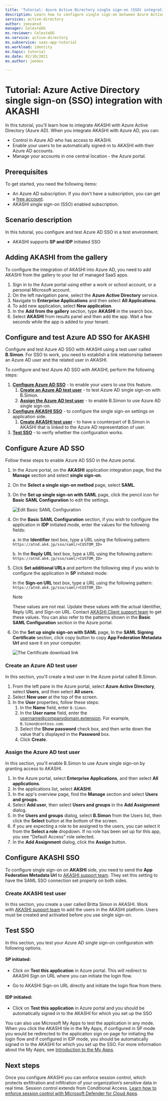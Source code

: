 ```yaml
---
title: 'Tutorial: Azure Active Directory single sign-on (SSO) integration with AKASHI | Microsoft Docs'
description: Learn how to configure single sign-on between Azure Active Directory and AKASHI.
services: active-directory
author: jeevansd
manager: CelesteDG
ms.reviewer: CelesteDG
ms.service: active-directory
ms.subservice: saas-app-tutorial
ms.workload: identity
ms.topic: tutorial
ms.date: 02/10/2021
ms.author: jeedes

---
```


# Tutorial: Azure Active Directory single sign-on (SSO) integration with AKASHI

In this tutorial, you'll learn how to integrate AKASHI with Azure Active Directory (Azure AD). When you integrate AKASHI with Azure AD, you can:

* Control in Azure AD who has access to AKASHI.
* Enable your users to be automatically signed-in to AKASHI with their Azure AD accounts.
* Manage your accounts in one central location - the Azure portal.

## Prerequisites

To get started, you need the following items:

* An Azure AD subscription. If you don't have a subscription, you can get a [free account](https://azure.microsoft.com/free/).
* AKASHI single sign-on (SSO) enabled subscription.

## Scenario description

In this tutorial, you configure and test Azure AD SSO in a test environment.

* AKASHI supports **SP and IDP** initiated SSO

## Adding AKASHI from the gallery

To configure the integration of AKASHI into Azure AD, you need to add AKASHI from the gallery to your list of managed SaaS apps.

1. Sign in to the Azure portal using either a work or school account, or a personal Microsoft account.
1. On the left navigation pane, select the **Azure Active Directory** service.
1. Navigate to **Enterprise Applications** and then select **All Applications**.
1. To add new application, select **New application**.
1. In the **Add from the gallery** section, type **AKASHI** in the search box.
1. Select **AKASHI** from results panel and then add the app. Wait a few seconds while the app is added to your tenant.


## Configure and test Azure AD SSO for AKASHI

Configure and test Azure AD SSO with AKASHI using a test user called **B.Simon**. For SSO to work, you need to establish a link relationship between an Azure AD user and the related user in AKASHI.

To configure and test Azure AD SSO with AKASHI, perform the following steps:

1. **[Configure Azure AD SSO](#configure-azure-ad-sso)** - to enable your users to use this feature.
    1. **[Create an Azure AD test user](#create-an-azure-ad-test-user)** - to test Azure AD single sign-on with B.Simon.
    1. **[Assign the Azure AD test user](#assign-the-azure-ad-test-user)** - to enable B.Simon to use Azure AD single sign-on.
1. **[Configure AKASHI SSO](#configure-akashi-sso)** - to configure the single sign-on settings on application side.
    1. **[Create AKASHI test user](#create-akashi-test-user)** - to have a counterpart of B.Simon in AKASHI that is linked to the Azure AD representation of user.
1. **[Test SSO](#test-sso)** - to verify whether the configuration works.

## Configure Azure AD SSO

Follow these steps to enable Azure AD SSO in the Azure portal.

1. In the Azure portal, on the **AKASHI** application integration page, find the **Manage** section and select **single sign-on**.
1. On the **Select a single sign-on method** page, select **SAML**.
1. On the **Set up single sign-on with SAML** page, click the pencil icon for **Basic SAML Configuration** to edit the settings.

   ![Edit Basic SAML Configuration](common/edit-urls.png)

1. On the **Basic SAML Configuration** section, if you wish to configure the application in **IDP** initiated mode, enter the values for the following fields:

    a. In the **Identifier** text box, type a URL using the following pattern:
    `https://atnd.ak4.jp/sso/saml/<CUSTOM_ID>`

    b. In the **Reply URL** text box, type a URL using the following pattern:
    `https://atnd.ak4.jp/sso/saml/<CUSTOM_ID>`

1. Click **Set additional URLs** and perform the following step if you wish to configure the application in **SP** initiated mode:

    In the **Sign-on URL** text box, type a URL using the following pattern:
    `https://atnd.ak4.jp/sso/saml/<CUSTOM_ID>`

	> [!NOTE]
	> These values are not real. Update these values with the actual Identifier, Reply URL and Sign-on URL. Contact [AKASHI Client support team](mailto:akashi_cc@ak4.jp) to get these values. You can also refer to the patterns shown in the **Basic SAML Configuration** section in the Azure portal.

1. On the **Set up single sign-on with SAML** page, In the **SAML Signing Certificate** section, click copy button to copy **App Federation Metadata Url** and save it on your computer.

	![The Certificate download link](common/copy-metadataurl.png)
### Create an Azure AD test user

In this section, you'll create a test user in the Azure portal called B.Simon.

1. From the left pane in the Azure portal, select **Azure Active Directory**, select **Users**, and then select **All users**.
1. Select **New user** at the top of the screen.
1. In the **User** properties, follow these steps:
   1. In the **Name** field, enter `B.Simon`.  
   1. In the **User name** field, enter the username@companydomain.extension. For example, `B.Simon@contoso.com`.
   1. Select the **Show password** check box, and then write down the value that's displayed in the **Password** box.
   1. Click **Create**.

### Assign the Azure AD test user

In this section, you'll enable B.Simon to use Azure single sign-on by granting access to AKASHI.

1. In the Azure portal, select **Enterprise Applications**, and then select **All applications**.
1. In the applications list, select **AKASHI**.
1. In the app's overview page, find the **Manage** section and select **Users and groups**.
1. Select **Add user**, then select **Users and groups** in the **Add Assignment** dialog.
1. In the **Users and groups** dialog, select **B.Simon** from the Users list, then click the **Select** button at the bottom of the screen.
1. If you are expecting a role to be assigned to the users, you can select it from the **Select a role** dropdown. If no role has been set up for this app, you see "Default Access" role selected.
1. In the **Add Assignment** dialog, click the **Assign** button.

## Configure AKASHI SSO

To configure single sign-on on **AKASHI** side, you need to send the **App Federation Metadata Url** to [AKASHI support team](mailto:akashi_cc@ak4.jp). They set this setting to have the SAML SSO connection set properly on both sides.

### Create AKASHI test user

In this section, you create a user called Britta Simon in AKASHI. Work with [AKASHI support team](mailto:akashi_cc@ak4.jp) to add the users in the AKASHI platform. Users must be created and activated before you use single sign-on.

## Test SSO 

In this section, you test your Azure AD single sign-on configuration with following options. 

#### SP initiated:

* Click on **Test this application** in Azure portal. This will redirect to AKASHI Sign on URL where you can initiate the login flow.  

* Go to AKASHI Sign-on URL directly and initiate the login flow from there.

#### IDP initiated:

* Click on **Test this application** in Azure portal and you should be automatically signed in to the AKASHI for which you set up the SSO 

You can also use Microsoft My Apps to test the application in any mode. When you click the AKASHI tile in the My Apps, if configured in SP mode you would be redirected to the application sign on page for initiating the login flow and if configured in IDP mode, you should be automatically signed in to the AKASHI for which you set up the SSO. For more information about the My Apps, see [Introduction to the My Apps](https://support.microsoft.com/account-billing/sign-in-and-start-apps-from-the-my-apps-portal-2f3b1bae-0e5a-4a86-a33e-876fbd2a4510).


## Next steps

Once you configure AKASHI you can enforce session control, which protects exfiltration and infiltration of your organization’s sensitive data in real time. Session control extends from Conditional Access. [Learn how to enforce session control with Microsoft Defender for Cloud Apps](/cloud-app-security/proxy-deployment-any-app).

